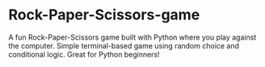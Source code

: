 # Rock-Paper-Scissors-game
A fun Rock-Paper-Scissors game built with Python where you play against the computer. Simple terminal-based game using random choice and conditional logic. Great for Python beginners!
